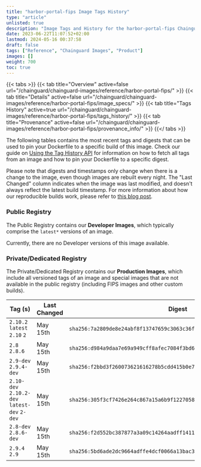 ```yaml
---
title: "harbor-portal-fips Image Tags History"
type: "article"
unlisted: true
description: "Image Tags and History for the harbor-portal-fips Chainguard Image"
date: 2023-06-22T11:07:52+02:00
lastmod: 2024-05-16 00:37:58
draft: false
tags: ["Reference", "Chainguard Images", "Product"]
images: []
weight: 700
toc: true
---
```


{{< tabs >}}
{{< tab title="Overview" active=false url="/chainguard/chainguard-images/reference/harbor-portal-fips/" >}}
{{< tab title="Details" active=false url="/chainguard/chainguard-images/reference/harbor-portal-fips/image_specs/" >}}
{{< tab title="Tags History" active=true url="/chainguard/chainguard-images/reference/harbor-portal-fips/tags_history/" >}}
{{< tab title="Provenance" active=false url="/chainguard/chainguard-images/reference/harbor-portal-fips/provenance_info/" >}}
{{</ tabs >}}

The following tables contains the most recent tags and digests that can be used to pin your Dockerfile to a specific build of this image. Check our guide on [Using the Tag History API](/chainguard/chainguard-images/using-the-tag-history-api/) for information on how to fetch all tags from an image and how to pin your Dockerfile to a specific digest.

Please note that digests and timestamps only change when there is a change to the image, even though images are rebuilt every night. The "Last Changed" column indicates when the image was last modified, and doesn't always reflect the latest build timestamp. For more information about how our reproducible builds work, please refer to [this blog post](https://www.chainguard.dev/unchained/reproducing-chainguards-reproducible-image-builds).

### Public Registry
The Public Registry contains our **Developer Images**, which typically comprise the `latest*` versions of an image.

Currently, there are no Developer versions of this image available.

### Private/Dedicated Registry
The Private/Dedicated Registry contains our **Production Images**, which include all versioned tags of an image and special images that are not available in the public registry (including FIPS images and other custom builds).

| Tag (s)                                       | Last Changed | Digest                                                                    |
|-----------------------------------------------|--------------|---------------------------------------------------------------------------|
|  `2.10.2` `latest` `2.10` `2`                 | May 15th     | `sha256:7a2809de8e24abf8f13747659c3063c36f39bf02f28e960adc367b278bfb2ca9` |
|  `2.8` `2.8.6`                                | May 15th     | `sha256:d984a9daa7e69a949cff8afec7084f3bd698154404dad2e1599af911bac0db38` |
|  `2.9-dev` `2.9.4-dev`                        | May 15th     | `sha256:f2bbd3f260073621616278b5cdd415b0e7eaaaee34868acb86f8cbc81f6d941b` |
|  `2.10-dev` `2.10.2-dev` `latest-dev` `2-dev` | May 15th     | `sha256:305f3cf7426e264c867a15a6b9f1227058cd9bf32c86148947e55b74decfb62d` |
|  `2.8-dev` `2.8.6-dev`                        | May 15th     | `sha256:f2d552bc387877a3a09c14264aadff141117736e447596a7b3e6cc19aef04d0f` |
|  `2.9.4` `2.9`                                | May 15th     | `sha256:5bd6ade2dc9664adffe4dcf0066a13bac345e98f5f6ac072d40036fe54b40a31` |


